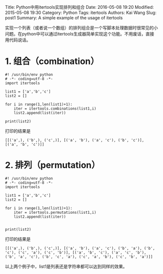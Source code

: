Title: Python中用itertools实现排列和组合
Date: 2016-05-08 19:20
Modified: 2015-05-08 19:30
Category: Python
Tags: itertools
Authors: Kai Wang
Slug: post1
Summary: A simple example of the usage of itertools

实现一个列表（或者说一个数组）的排列组合是一个写脚本处理数据时很常见的小问题。在python中可以通过itertools生成器简单实现这个功能。不用废话，直接用代码说话。

# 1. 组合（combination）

	#! /usr/bin/env python
	# -*- coding=utf-8 -*-
	import itertools
	
	list1 = ['a','b','c']
	list2 = []
	
	for i in range(1,len(list1)+1):
	    iter = itertools.combinations(list1,i)
	    list2.append(list(iter))
	    
	print(list2)
	
 打印的结果是
 
	[[('a',), ('b',), ('c',)], [('a', 'b'), ('a', 'c'), ('b', 'c')], [('a', 'b', 'c')]]
	
# 2. 排列（permutation）

	#! /usr/bin/env python
	# -*- coding=utf-8 -*-
	import itertools
	
	list1 = ['a','b','c']
	list2 = []
	
	for i in range(1,len(list1)+1):
	    iter = itertools.permutations(list1,i)
	    list2.append(list(iter))
	
	 
	print(list2)
 
 打印的结果是
 
	[[('a',), ('b',), ('c',)], [('a', 'b'), ('a', 'c'), ('b', 'a'), ('b', 'c'), ('c', 'a'), ('c', 'b')], [('a', 'b', 'c'), ('a', 'c', 'b'), ('b', 'a', 'c'), ('b', 'c', 'a'), ('c', 'a', 'b'), ('c', 'b', 'a')]]
	
以上两个例子中，list1是列表还是字符串都可以达到同样的效果。